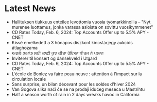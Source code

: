 # Latest News
-  Hallituksen tiukkuus enteilee levottomia vuosia työmarkkinoilla – "Nyt murenee luottamus, jonka varassa asioista on sovittu vuosikymmenet"
-  CD Rates Today, Feb. 6, 2024: Top Accounts Offer up to 5.5% APY - CNET
-  Kissé emelkedett a 3 hónapos diszkont kincstárjegy aukciós átlaghozama
-  ਅਗਲੇ parts ਲਈ ਕਾਫ਼ੀ ਕੁਝ ਕੀਤਾ ਹੋਇਆ ਧੀਰਜ ਨੇ ਪਲਾਨ
-  Inviterer til konsert og dansekveld i Utgard
-  CD Rates Today, Feb. 6, 2024: Top Accounts Offer up to 5.5% APY - CNET
-  L’école de Bonlez va faire peau neuve : attention à l'impact sur la circulation locale
-  Sans surprise, un bilan décevant pour les soldes d’hiver 2024
-  Van Gogova slika naći će se na prodaji idućeg meseca u Mastrihtu
-  Half a season worth of rain in 2 days wreaks havoc in California
